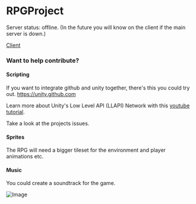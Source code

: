 # RPGProject

Server status: offline. (In the future you will know on the client if the main server is down.)

[Client](https://github.com/valkyrienyanko/RPGProject/releases)

### Want to help contribute?

#### Scripting
If you want to integrate github and unity together, there's this you could try out. https://unity.github.com

Learn more about Unity's Low Level API (LLAPI) Network with this [youtube tutorial](https://www.youtube.com/watch?v=qGkkaNkq8co).

Take a look at the projects issues.

#### Sprites
The RPG will need a bigger tileset for the environment and player animations etc.

#### Music
You could create a soundtrack for the game.

![Image](https://i.imgur.com/EW5v5b9.png)
